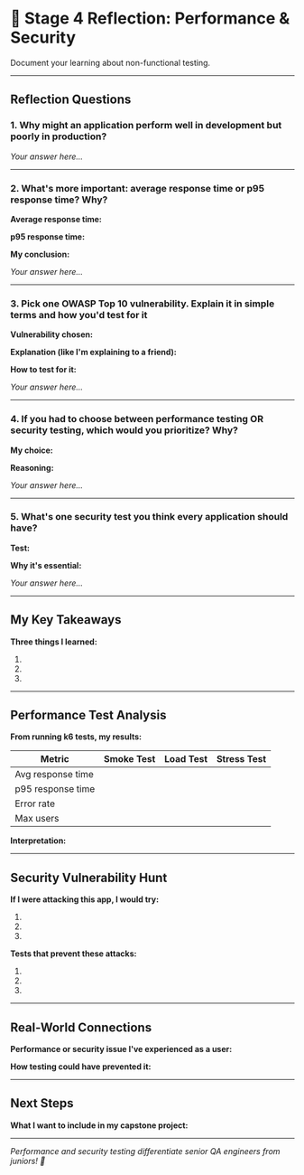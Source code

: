 # 🤔 Stage 4 Reflection: Performance & Security

Document your learning about non-functional testing.

---

## Reflection Questions

### 1. Why might an application perform well in development but poorly in production?

*Your answer here...*

---

### 2. What's more important: average response time or p95 response time? Why?

**Average response time:**

**p95 response time:**

**My conclusion:**

*Your answer here...*

---

### 3. Pick one OWASP Top 10 vulnerability. Explain it in simple terms and how you'd test for it

**Vulnerability chosen:**

**Explanation (like I'm explaining to a friend):**

**How to test for it:**

*Your answer here...*

---

### 4. If you had to choose between performance testing OR security testing, which would you prioritize? Why?

**My choice:**

**Reasoning:**

*Your answer here...*

---

### 5. What's one security test you think every application should have?

**Test:**

**Why it's essential:**

*Your answer here...*

---

## My Key Takeaways

**Three things I learned:**

1.
2.
3.

---

## Performance Test Analysis

**From running k6 tests, my results:**

| Metric | Smoke Test | Load Test | Stress Test |
|--------|------------|-----------|-------------|
| Avg response time | | | |
| p95 response time | | | |
| Error rate | | | |
| Max users | | | |

**Interpretation:**

---

## Security Vulnerability Hunt

**If I were attacking this app, I would try:**

1.
2.
3.

**Tests that prevent these attacks:**

1.
2.
3.

---

## Real-World Connections

**Performance or security issue I've experienced as a user:**

**How testing could have prevented it:**

---

## Next Steps

**What I want to include in my capstone project:**

---

*Performance and security testing differentiate senior QA engineers from juniors! 💪*
